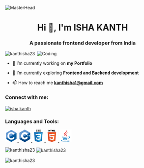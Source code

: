 ![MasterHead](https://t3.ftcdn.net/jpg/03/17/08/88/360_F_317088817_uR080PMeSaqOHJQe8H2PdnEf9O2Ss4ed.jpg)

<h1 align="center">Hi 👋, I'm ISHA KANTH</h1>
<h3 align="center">A passionate frontend developer from India</h3>
<img align="right" alt="Coding" width="400" src="https://cdn.dribbble.com/users/4055494/screenshots/15215756/media/d2b66c4ca0192aa26d103448b3d1518b.gif">

<p align="left"> <img src="https://komarev.com/ghpvc/?username=kanthisha23&label=Profile%20views&color=0e75b6&style=flat" alt="kanthisha23" /> </p>

- 🔭 I’m currently working on **my Portfolio**

- 🌱 I’m currently exploring **Frontend and Backend development**

- 📫 How to reach me **kanthisha1@gmail.com**

<h3 align="left">Connect with me:</h3>
<p align="left">
<a href="https://linkedin.com/in/isha kanth" target="blank"><img align="center" src="https://raw.githubusercontent.com/rahuldkjain/github-profile-readme-generator/master/src/images/icons/Social/linked-in-alt.svg" alt="isha kanth" height="30" width="40" /></a>
</p>

<h3 align="left">Languages and Tools:</h3>
<p align="left"> <a href="https://www.cprogramming.com/" target="_blank" rel="noreferrer"> <img src="https://raw.githubusercontent.com/devicons/devicon/master/icons/c/c-original.svg" alt="c" width="40" height="40"/> </a> <a href="https://www.w3schools.com/cpp/" target="_blank" rel="noreferrer"> <img src="https://raw.githubusercontent.com/devicons/devicon/master/icons/cplusplus/cplusplus-original.svg" alt="cplusplus" width="40" height="40"/> </a> <a href="https://www.w3schools.com/css/" target="_blank" rel="noreferrer"> <img src="https://raw.githubusercontent.com/devicons/devicon/master/icons/css3/css3-original-wordmark.svg" alt="css3" width="40" height="40"/> </a> <a href="https://www.w3.org/html/" target="_blank" rel="noreferrer"> <img src="https://raw.githubusercontent.com/devicons/devicon/master/icons/html5/html5-original-wordmark.svg" alt="html5" width="40" height="40"/> </a> <a href="https://www.java.com" target="_blank" rel="noreferrer"> <img src="https://raw.githubusercontent.com/devicons/devicon/master/icons/java/java-original.svg" alt="java" width="40" height="40"/> </a> </p>

<p><img align="left" src="https://github-readme-stats.vercel.app/api/top-langs?username=kanthisha23&show_icons=true&locale=en&layout=compact" alt="kanthisha23" /></p>

<p>&nbsp;<img align="center" src="https://github-readme-stats.vercel.app/api?username=kanthisha23&show_icons=true&locale=en" alt="kanthisha23" /></p>

<p><img align="center" src="https://github-readme-streak-stats.herokuapp.com/?user=kanthisha23&" alt="kanthisha23" /></p>
